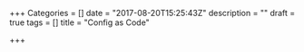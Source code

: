 +++
Categories = []
date = "2017-08-20T15:25:43Z"
description = ""
draft = true
tags = []
title = "Config as Code"

+++
